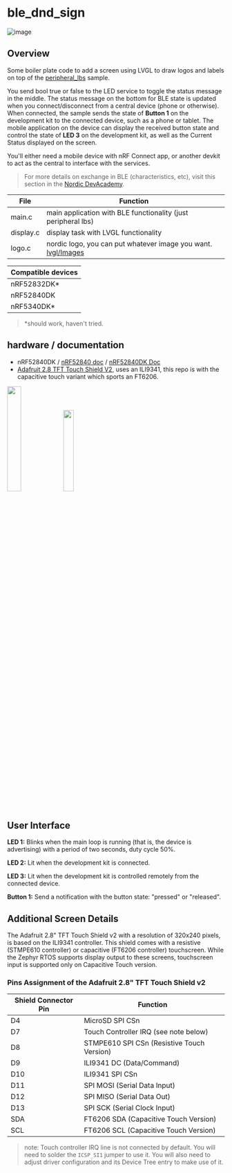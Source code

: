 # ble_dnd_sign

![image](https://github.com/droidecahedron/ble_dnd_sign/assets/63935881/3318a21f-d9d0-4f8a-a84e-e7f799e7c1c7)

## Overview
Some boiler plate code to add a screen using LVGL to draw logos and labels on top of the [peripheral_lbs](https://developer.nordicsemi.com/nRF_Connect_SDK/doc/latest/nrf/samples/bluetooth/peripheral_lbs/README.html) sample.

You send bool true or false to the LED service to toggle the status message in the middle.
The status message on the bottom for BLE state is updated when you connect/disconnect from a central device (phone or otherwise).
When connected, the sample sends the state of **Button 1** on the development kit to the connected device, such as a phone or tablet.
The mobile application on the device can display the received button state and control the state of **LED 3** on the development kit, as well as the Current Status displayed on the screen.


You'll either need a mobile device with nRF Connect app, or another devkit to act as the central to interface with the services.
> For more details on exchange in BLE (characteristics, etc), visit this section in the [Nordic DevAcademy]([url](https://academy.nordicsemi.com/courses/bluetooth-low-energy-fundamentals/lessons/lesson-4-bluetooth-le-data-exchange/)).

File | Function
--- | ---
main.c | main application with BLE functionality (just peripheral lbs)
display.c | display task with LVGL functionality
logo.c | nordic logo, you can put whatever image you want. [lvgl/Images](https://docs.lvgl.io/master/overview/image.html)

| Compatible devices|
|---|
| nRF52832DK* |
| nRF52840DK|
| nRF5340DK*|
> *should work, haven't tried.

## hardware / documentation
- nRF52840DK / [nRF52840 doc](https://docs.nordicsemi.com/bundle/nRF52840_PS_v1.8/resource/nRF52840_PS_v1.8.pdf) / [nRF52840DK Doc](https://docs.nordicsemi.com/bundle/ug_nrf52840_dk/page/UG/dk/intro.html)
- [Adafruit 2.8 TFT Touch Shield V2](https://learn.adafruit.com/adafruit-2-8-tft-touch-shield-v2), uses an ILI9341, this repo is with the capacitive touch variant which sports an FT6206.

<img src="https://github.com/droidecahedron/nrf-blueberry/assets/63935881/12612a0e-9f81-4431-8b22-f69704248f89" width=25% height=25%>
<img src="https://github.com/droidecahedron/ble_dnd_sign/assets/63935881/60ed2e09-91bd-4c0b-bcc8-7ae78a7e0d23", width=22% height=22%>

## User Interface
**LED 1:**
   Blinks when the main loop is running (that is, the device is advertising) with a period of two seconds, duty cycle 50%.

**LED 2:**
   Lit when the development kit is connected.

**LED 3:**
   Lit when the development kit is controlled remotely from the connected device.

**Button 1:**
   Send a notification with the button state: "pressed" or "released".

## Additional Screen Details
The Adafruit 2.8" TFT Touch Shield v2 with a
resolution of 320x240 pixels, is based on the ILI9341 controller.
This shield comes with a resistive (STMPE610 controller)
or capacitive (FT6206 controller) touchscreen. While the
Zephyr RTOS supports display output to these screens,
touchscreen input is supported only on Capacitive Touch version.

### Pins Assignment of the Adafruit 2.8" TFT Touch Shield v2

Shield Connector Pin  | Function                                    
---|---
D4                    | MicroSD SPI CSn                             
D7                    | Touch Controller IRQ (see note below)       
D8                    | STMPE610 SPI CSn (Resistive Touch Version)  
D9                    | ILI9341 DC       (Data/Command)             
D10                   | ILI9341 SPI CSn                             
D11                   | SPI MOSI         (Serial Data Input)        
D12                   | SPI MISO         (Serial Data Out)          
D13                   | SPI SCK          (Serial Clock Input)       
SDA                   | FT6206 SDA       (Capacitive Touch Version) 
SCL                   | FT6206 SCL       (Capacitive Touch Version) 

> note:
>   Touch controller IRQ line is not connected by default. You will need to
>   solder the ``ICSP_SI1`` jumper to use it. You will also need to adjust
>   driver configuration and its Device Tree entry to make use of it.


<!-- https://www.adafruit.com/product/4947 e-ink -->
